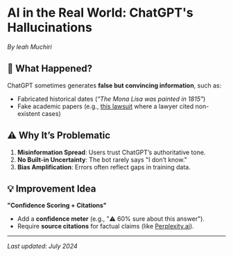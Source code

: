 
# AI in the Real World: ChatGPT's Hallucinations  
*By leah Muchiri*  

## 🧠 What Happened?  
ChatGPT sometimes generates **false but convincing information**, such as:  
- Fabricated historical dates (*"The Mona Lisa was painted in 1815"*)  
- Fake academic papers (e.g., [this lawsuit](https://www.nytimes.com/2023/06/08/nyregion/lawyer-chatgpt-sanctions.html) where a lawyer cited non-existent cases)  

## ⚠️ Why It’s Problematic  
1. **Misinformation Spread**: Users trust ChatGPT’s authoritative tone.  
2. **No Built-in Uncertainty**: The bot rarely says "I don’t know."  
3. **Bias Amplification**: Errors often reflect gaps in training data.  

## 💡 Improvement Idea  
**"Confidence Scoring + Citations"**  
- Add a **confidence meter** (e.g., "⚠️ 60% sure about this answer").  
- Require **source citations** for factual claims (like [Perplexity.ai](https://www.perplexity.ai/)).  

---
*Last updated: July 2024*  
